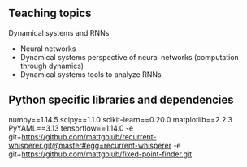 ## Teaching topics

Dynamical systems and RNNs
- Neural networks
- Dynamical systems perspective of neural networks (computation through dynamics)
- Dynamical systems tools to analyze RNNs


## Python specific libraries and dependencies
numpy==1.14.5
scipy==1.1.0
scikit-learn==0.20.0
matplotlib==2.2.3
PyYAML==3.13
tensorflow==1.14.0
-e git+https://github.com/mattgolub/recurrent-whisperer.git@master#egg=recurrent-whisperer
-e git+https://github.com/mattgolub/fixed-point-finder.git
